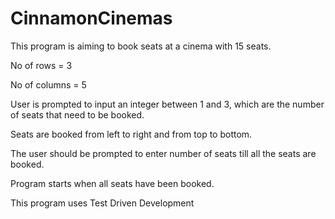 # CinnamonCinemas
This program is aiming to book seats at a cinema with 15 seats.

No of rows = 3

No of columns = 5

User is prompted to input an integer between 1 and 3, which are the number of seats that need to be booked.

Seats are booked from left to right and from top to bottom.

The user should be prompted to enter number of seats till all the seats are booked.

Program starts when all seats have been booked.

This program uses Test Driven Development
